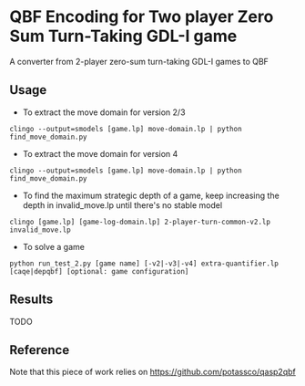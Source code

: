 # QBF Encoding for Two player Zero Sum Turn-Taking GDL-I game
A converter from 2-player zero-sum turn-taking GDL-I games to QBF

## Usage

* To extract the move domain for version 2/3

```
clingo --output=smodels [game.lp] move-domain.lp | python find_move_domain.py

```

* To extract the move domain for version 4

```
clingo --output=smodels [game.lp] move-domain.lp | python find_move_domain.py

```

* To find the maximum strategic depth of a game, keep increasing the depth in invalid_move.lp until there's no stable model

```
clingo [game.lp] [game-log-domain.lp] 2-player-turn-common-v2.lp invalid_move.lp

```

* To solve a game

```
python run_test_2.py [game name] [-v2|-v3|-v4] extra-quantifier.lp [caqe|depqbf] [optional: game configuration]

```

## Results

TODO

## Reference

Note that this piece of work relies on https://github.com/potassco/qasp2qbf

